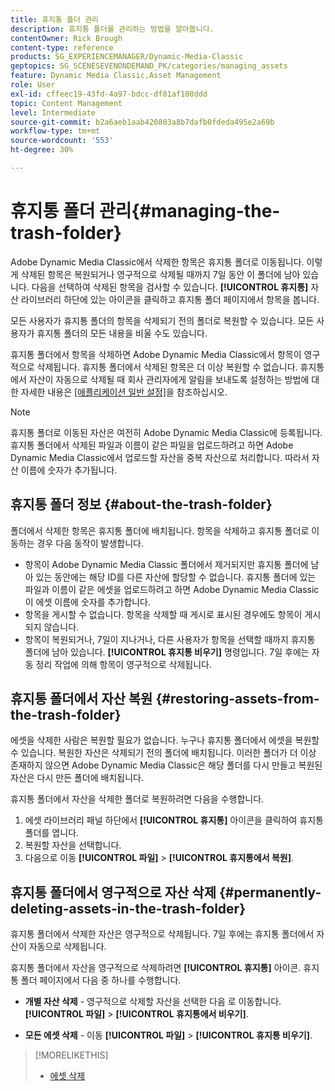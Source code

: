 ```yaml
---
title: 휴지통 폴더 관리
description: 휴지통 폴더를 관리하는 방법을 알아봅니다.
contentOwner: Rick Brough
content-type: reference
products: SG_EXPERIENCEMANAGER/Dynamic-Media-Classic
geptopics: SG_SCENESEVENONDEMAND_PK/categories/managing_assets
feature: Dynamic Media Classic,Asset Management
role: User
exl-id: cffeec19-43fd-4a97-bdcc-df81af108ddd
topic: Content Management
level: Intermediate
source-git-commit: b2a6aeb1aab420803a8b7dafb0fdeda495e2a69b
workflow-type: tm+mt
source-wordcount: '553'
ht-degree: 30%

---
```


# 휴지통 폴더 관리{#managing-the-trash-folder}

Adobe Dynamic Media Classic에서 삭제한 항목은 휴지통 폴더로 이동됩니다. 이렇게 삭제된 항목은 복원되거나 영구적으로 삭제될 때까지 7일 동안 이 폴더에 남아 있습니다. 다음을 선택하여 삭제된 항목을 검사할 수 있습니다. **[!UICONTROL 휴지통]** 자산 라이브러리 하단에 있는 아이콘을 클릭하고 휴지통 폴더 페이지에서 항목을 봅니다.

모든 사용자가 휴지통 폴더의 항목을 삭제되기 전의 폴더로 복원할 수 있습니다. 모든 사용자가 휴지통 폴더의 모든 내용을 비울 수도 있습니다.

휴지통 폴더에서 항목을 삭제하면 Adobe Dynamic Media Classic에서 항목이 영구적으로 삭제됩니다. 휴지통 폴더에서 삭제된 항목은 더 이상 복원할 수 없습니다. 휴지통에서 자산이 자동으로 삭제될 때 회사 관리자에게 알림을 보내도록 설정하는 방법에 대한 자세한 내용은 [[애플리케이션 일반 설정]](application-setup.md#general_settings)을 참조하십시오.

>[!NOTE]
>
>휴지통 폴더로 이동된 자산은 여전히 Adobe Dynamic Media Classic에 등록됩니다. 휴지통 폴더에서 삭제된 파일과 이름이 같은 파일을 업로드하려고 하면 Adobe Dynamic Media Classic에서 업로드할 자산을 중복 자산으로 처리합니다. 따라서 자산 이름에 숫자가 추가됩니다.

## 휴지통 폴더 정보 {#about-the-trash-folder}

폴더에서 삭제한 항목은 휴지통 폴더에 배치됩니다. 항목을 삭제하고 휴지통 폴더로 이동하는 경우 다음 동작이 발생합니다.

* 항목이 Adobe Dynamic Media Classic 폴더에서 제거되지만 휴지통 폴더에 남아 있는 동안에는 해당 ID를 다른 자산에 할당할 수 없습니다. 휴지통 폴더에 있는 파일과 이름이 같은 에셋을 업로드하려고 하면 Adobe Dynamic Media Classic이 에셋 이름에 숫자를 추가합니다.
* 항목을 게시할 수 없습니다. 항목을 삭제할 때 게시로 표시된 경우에도 항목이 게시되지 않습니다.
* 항목이 복원되거나, 7일이 지나거나, 다른 사용자가 항목을 선택할 때까지 휴지통 폴더에 남아 있습니다. **[!UICONTROL 휴지통 비우기]** 명령입니다. 7일 후에는 자동 정리 작업에 의해 항목이 영구적으로 삭제됩니다.

## 휴지통 폴더에서 자산 복원 {#restoring-assets-from-the-trash-folder}

에셋을 삭제한 사람은 복원할 필요가 없습니다. 누구나 휴지통 폴더에서 에셋을 복원할 수 있습니다. 복원한 자산은 삭제되기 전의 폴더에 배치됩니다. 이러한 폴더가 더 이상 존재하지 않으면 Adobe Dynamic Media Classic은 해당 폴더를 다시 만들고 복원된 자산은 다시 만든 폴더에 배치됩니다.

휴지통 폴더에서 자산을 삭제한 폴더로 복원하려면 다음을 수행합니다.

1. 에셋 라이브러리 패널 하단에서 **[!UICONTROL 휴지통]** 아이콘을 클릭하여 휴지통 폴더를 엽니다.
1. 복원할 자산을 선택합니다.
1. 다음으로 이동 **[!UICONTROL 파일]** > **[!UICONTROL 휴지통에서 복원]**.

## 휴지통 폴더에서 영구적으로 자산 삭제 {#permanently-deleting-assets-in-the-trash-folder}

휴지통 폴더에서 삭제한 자산은 영구적으로 삭제됩니다. 7일 후에는 휴지통 폴더에서 자산이 자동으로 삭제됩니다.

휴지통 폴더에서 자산을 영구적으로 삭제하려면 **[!UICONTROL 휴지통]** 아이콘. 휴지통 폴더 페이지에서 다음 중 하나를 수행합니다.

* **개별 자산 삭제** - 영구적으로 삭제할 자산을 선택한 다음 로 이동합니다. **[!UICONTROL 파일]** > **[!UICONTROL 휴지통에서 비우기]**.

* **모든 에셋 삭제** - 이동 **[!UICONTROL 파일]** > **[!UICONTROL 휴지통 비우기]**.

>[!MORELIKETHIS]
>
>* [에셋 삭제](moving-renaming-deleting-assets.md#delete_assets)
